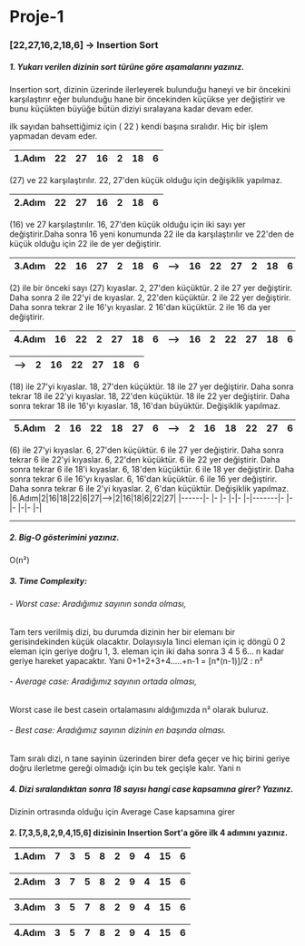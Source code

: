 # Proje-1
### [22,27,16,2,18,6] -> Insertion Sort

##### 1. Yukarı verilen dizinin sort türüne göre aşamalarını yazınız.

Insertion sort, dizinin üzerinde ilerleyerek bulunduğu haneyi ve bir öncekini karşılaştırır eğer bulunduğu hane bir öncekinden küçükse yer değiştirir ve bunu küçükten büyüğe bütün diziyi sıralayana kadar devam eder.

ilk sayıdan bahsettiğimiz için ( 22 ) kendi başına sıralıdır. Hiç bir işlem yapmadan devam eder.

|1.Adım|22|27|16|2|18|6|     
|------|- |- |- |-|- |-|

(27) ve 22 karşılaştırılır. 22, 27'den küçük olduğu için değişiklik yapılmaz.

|2.Adım|22|27|16|2|18|6|     
|------|- |- |- |-|- |-|

(16) ve 27 karşılaştırılır. 16, 27'den küçük olduğu için iki sayı yer değiştirir.Daha sonra 16 yeni konumunda 22 ile da karşılaştırılır ve 22'den de küçük olduğu için 22 ile de yer değiştirir.

|3.Adım|22|16|27|2|18|6|-->|16|22|27|2|18|6| 
|------|- |- |- |-|- |-|----|- |- |- |-|- |-|

(2) ile bir önceki sayı (27) kıyaslar. 2, 27'den küçüktür. 2 ile 27 yer değiştirir. Daha sonra 2 ile 22'yi de kıyaslar. 2, 22'den küçüktür. 2 ile 22 yer değiştirir. Daha sonra tekrar 2 ile 16'yı kıyaslar. 2 16'dan küçüktür. 2 ile 16 da yer değiştirir.

|4.Adım|16|22|2|27|18|6|-->|16|2|22|27|18|6| 
|------|- |- |- |-|- |-|--|- |- |- |-|- |-|

|-->|2|16|22|27|18|6|
|-|- |- |- |-|- |-|


(18) ile 27'yi kıyaslar. 18, 27'den küçüktür. 18 ile 27 yer değiştirir. Daha sonra tekrar 18 ile 22'yi kıyaslar. 18, 22'den küçüktür. 18 ile 22 yer değiştirir. Daha sonra tekrar 18 ile 16'yı kıyaslar. 18, 16'dan büyüktür. Değişiklik yapılmaz.

|5.Adım|2|16|22|18|27|6|-->|2|16|18|22|27|6|
|------|- |- |- |-|- |-|---|- |- |- |-|- |-|

(6) ile 27'yi kıyaslar. 6, 27'den küçüktür. 6 ile 27 yer değiştirir. Daha sonra tekrar 6 ile 22'yi kıyaslar. 6, 22'den küçüktür. 6 ile 22 yer değiştirir. Daha sonra tekrar 6 ile 18'i kıyaslar. 6, 18'den küçüktür. 6 ile 18 yer değiştirir. Daha sonra tekrar 6 ile 16'yı kıyaslar. 6, 16'dan küçüktür. 6 ile 16 yer değiştirir. Daha sonra tekrar 6 ile 2'yi kıyaslar. 2, 6'dan küçüktür. Değişiklik yapılmaz.
|6.Adım|2|16|18|22|6|27|-->|2|16|18|6|22|27|
|------|- |- |- |-|- |-|-------|- |- |- |-|- |-|
    

------------------------------
     
##### 2. Big-O gösterimini yazınız.

   O(n²)

##### 3. Time Complexity: 
###### - Worst case: Aradığımız sayının sonda olması,
Tam ters verilmiş dizi, bu durumda dizinin her bir elemanı bir gerisindekinden küçük olacaktır. Dolayısıyla 1inci eleman için iç döngü 0 2 eleman için geriye doğru 1, 3. eleman için iki daha sonra 3 4 5 6… n kadar geriye hareket yapacaktır. Yani 0+1+2+3+4…..+n-1 = [n*(n-1)]/2   :  n²

###### - Average case: Aradığımız sayının ortada olması,
Worst case ile best casein ortalamasını aldığımızda   n² olarak buluruz.

###### - Best case: Aradığımız sayının dizinin en başında olması.
Tam sıralı dizi, n tane sayinin üzerinden birer defa geçer ve hiç birini geriye doğru ilerletme gereği olmadığı için bu tek geçişle kalır. Yani n

##### 4. Dizi sıralandıktan sonra 18 sayısı hangi case kapsamına girer? Yazınız.
Dizinin ortrasında olduğu için Average Case kapsamına girer
    
#### 2. [7,3,5,8,2,9,4,15,6] dizisinin Insertion Sort'a göre ilk 4 adımını yazınız.
 |1.Adım|7|3|5|8|2|9|4|15|6|      
 |------|-|-|-|-|-|-|-|- |-|
 
 |2.Adım|3|7|5|8|2|9|4|15|6|      
 |------|-|-|-|-|-|-|-|- |-|
 
 |3.Adım|3|5|7|8|2|9|4|15|6|      
 |------|-|-|-|-|-|-|-|- |-|
 
 |4.Adım|3|5|7|8|2|9|4|15|6|      
 |------|-|-|-|-|-|-|-|- |-|
